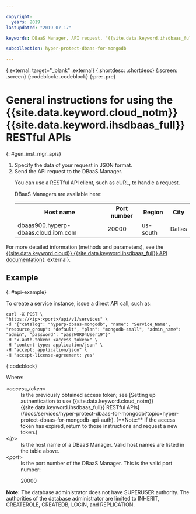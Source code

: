 ```yaml
---

copyright:
  years: 2019
lastupdated: "2019-07-17"

keywords: DBaaS Manager, API request, "{{site.data.keyword.ihsdbaas_full}} APIs"

subcollection: hyper-protect-dbaas-for-mongodb

---
```


{:external: target="_blank" .external}
{:shortdesc: .shortdesc}
{:screen: .screen}
{:codeblock: .codeblock}
{:pre: .pre}

# General instructions for using the {{site.data.keyword.cloud_notm}} {{site.data.keyword.ihsdbaas_full}} RESTful APIs
{: #gen_inst_mgr_apis}
<ol>
<li>Specify the data of your request in JSON format.
</li>
<li>Send the API request to the DBaaS Manager.
<p>You can use a RESTful API client, such as cURL, to handle a request.
</p>
<p>DBaaS Managers are available here:
<table>
  <tr>
    <th> Host name </th>
    <th> Port number </th>
    <th> Region </th>
    <th> City </th>
  </tr>
  <tr>
    <td> dbaas900.hyperp-dbaas.cloud.ibm.com </td>
    <td> 20000 </td>
    <td> us-south </td>
    <td> Dallas </td>
  </tr>
</table>
</p>	 
</li>
</ol>

For more detailed information (methods and parameters), see the [{{site.data.keyword.cloud}} {{site.data.keyword.ihsdbaas_full}} API documentation](/apidocs/hyperp-dbaas){: external}.

## Example
{: #api-example}

To create a service instance, issue a direct API call, such as:

```
curl -X POST \
"https://<ip>:<port>/api/v1/services" \
-d '{"catalog": "hyperp-dbaas-mongodb", "name": "Service_Name", "resource_group": "default", "plan": "mongodb-small", "admin_name": "admin", "password": "passWORD4User19"}'
-H "x-auth-token: <access_token>" \
-H "content-type: application/json" \
-H "accept: application/json" \
-H "accept-license-agreement: yes"
```
{:codeblock}

Where:
<dl>
<dt> &lt;<em>access_token</em>&gt; </dt>
<dd>Is the previously obtained access token; see [Setting up authentication to use {{site.data.keyword.cloud_notm}} {{site.data.keyword.ihsdbaas_full}} RESTful APIs](/docs/services/hyper-protect-dbaas-for-mongodb?topic=hyper-protect-dbaas-for-mongodb-api-auth). (**Note:** If the access token has expired, return to those instructions and request a new token.) </dd>
<dt> &lt;<em>ip</em>&gt; </dt>
<dd>Is the host name of a DBaaS Manager. Valid host names are listed in the table above.
</dd>
<dt> &lt;<em>port</em>&gt; </dt>
<dd>Is the port number of the DBaaS Manager. This is the valid port number:
<p>20000</p>
</dd>
</dl>

**Note:** The database administrator does not have SUPERUSER authority. The authorities of the database administrator are limited to INHERIT, CREATEROLE, CREATEDB, LOGIN, and REPLICATION.
